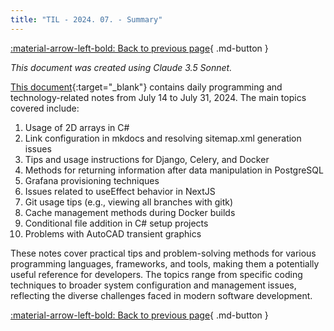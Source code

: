 ```yaml
---
title: "TIL - 2024. 07. - Summary"
---
```


[:material-arrow-left-bold: Back to previous page](../index.md){ .md-button }

_This document was created using Claude 3.5 Sonnet._

[This document](./2407.md){:target="\_blank"} contains daily programming and technology-related notes from July 14 to July 31, 2024. The main topics covered include:

1. Usage of 2D arrays in C#
2. Link configuration in mkdocs and resolving sitemap.xml generation issues
3. Tips and usage instructions for Django, Celery, and Docker
4. Methods for returning information after data manipulation in PostgreSQL
5. Grafana provisioning techniques
6. Issues related to useEffect behavior in NextJS
7. Git usage tips (e.g., viewing all branches with gitk)
8. Cache management methods during Docker builds
9. Conditional file addition in C# setup projects
10. Problems with AutoCAD transient graphics

These notes cover practical tips and problem-solving methods for various programming languages, frameworks, and tools, making them a potentially useful reference for developers. The topics range from specific coding techniques to broader system configuration and management issues, reflecting the diverse challenges faced in modern software development.

[:material-arrow-left-bold: Back to previous page](../index.md){ .md-button }

